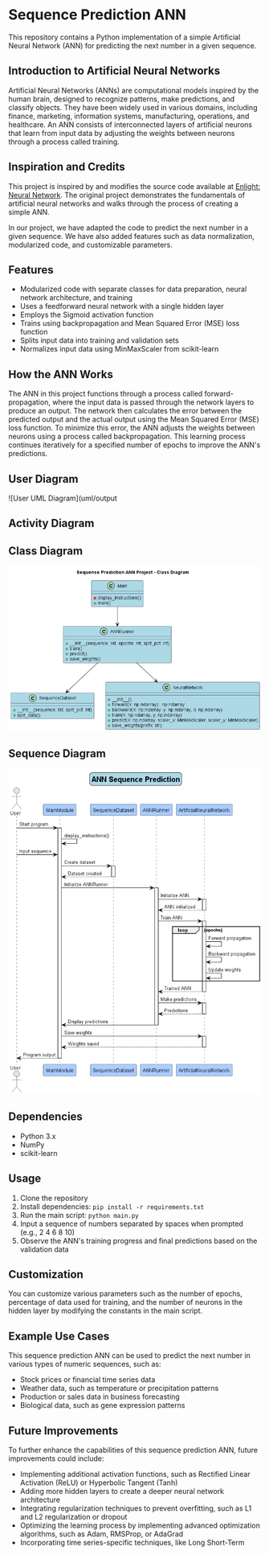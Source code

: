 # Sequence Prediction ANN

This repository contains a Python implementation of a simple Artificial Neural Network (ANN) for predicting the next number in a given sequence.

## Introduction to Artificial Neural Networks

Artificial Neural Networks (ANNs) are computational models inspired by the human brain, designed to recognize patterns, make predictions, and classify objects. They have been widely used in various domains, including finance, marketing, information systems, manufacturing, operations, and healthcare. An ANN consists of interconnected layers of artificial neurons that learn from input data by adjusting the weights between neurons through a process called training.

## Inspiration and Credits

This project is inspired by and modifies the source code available at [Enlight: Neural Network](https://enlight.nyc/projects/neural-network). The original project demonstrates the fundamentals of artificial neural networks and walks through the process of creating a simple ANN.

In our project, we have adapted the code to predict the next number in a given sequence. We have also added features such as data normalization, modularized code, and customizable parameters.

## Features

- Modularized code with separate classes for data preparation, neural network architecture, and training
- Uses a feedforward neural network with a single hidden layer
- Employs the Sigmoid activation function
- Trains using backpropagation and Mean Squared Error (MSE) loss function
- Splits input data into training and validation sets
- Normalizes input data using MinMaxScaler from scikit-learn

## How the ANN Works

The ANN in this project functions through a process called forward-propagation, where the input data is passed through the network layers to produce an output. The network then calculates the error between the predicted output and the actual output using the Mean Squared Error (MSE) loss function. To minimize this error, the ANN adjusts the weights between neurons using a process called backpropagation. This learning process continues iteratively for a specified number of epochs to improve the ANN's predictions.

## User Diagram

![User UML Diagram](uml/output

## Activity Diagram

## Class Diagram

![class diagram](uml/output/class/class.png)

## Sequence Diagram

![sequence diagram](uml/output/sequence/sequence.png)

## Dependencies

- Python 3.x
- NumPy
- scikit-learn

## Usage

1. Clone the repository
2. Install dependencies: `pip install -r requirements.txt`
3. Run the main script: `python main.py`
4. Input a sequence of numbers separated by spaces when prompted (e.g., 2 4 6 8 10)
5. Observe the ANN's training progress and final predictions based on the validation data

## Customization

You can customize various parameters such as the number of epochs, percentage of data used for training, and the number of neurons in the hidden layer by modifying the constants in the main script.

## Example Use Cases

This sequence prediction ANN can be used to predict the next number in various types of numeric sequences, such as:

- Stock prices or financial time series data
- Weather data, such as temperature or precipitation patterns
- Production or sales data in business forecasting
- Biological data, such as gene expression patterns

## Future Improvements

To further enhance the capabilities of this sequence prediction ANN, future improvements could include:

- Implementing additional activation functions, such as Rectified Linear Activation (ReLU) or Hyperbolic Tangent (Tanh)
- Adding more hidden layers to create a deeper neural network architecture
- Integrating regularization techniques to prevent overfitting, such as L1 and L2 regularization or dropout
- Optimizing the learning process by implementing advanced optimization algorithms, such as Adam, RMSProp, or AdaGrad
- Incorporating time series-specific techniques, like Long Short-Term
